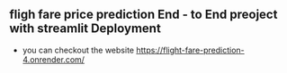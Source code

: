 ## fligh fare price prediction  End - to End preoject with streamlit Deployment

- you can checkout the website https://flight-fare-prediction-4.onrender.com/
